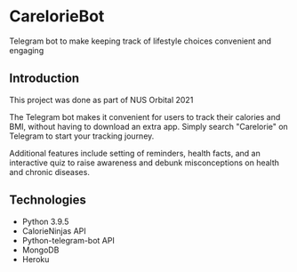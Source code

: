 # CarelorieBot
Telegram bot to make keeping track of lifestyle choices convenient and engaging

## Introduction
This project was done as part of NUS Orbital 2021

The Telegram bot makes it convenient for users to track their calories and BMI, without having to download an extra app. Simply search "Carelorie" on Telegram to start your
tracking journey.

Additional features include setting of reminders, health facts, and an interactive quiz to raise awareness and debunk misconceptions on health and chronic diseases.

## Technologies
* Python 3.9.5
* CalorieNinjas API
* Python-telegram-bot API
* MongoDB
* Heroku
